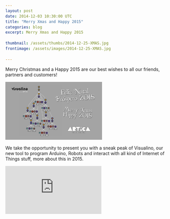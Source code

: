 ```yaml
---
layout: post
date: 2014-12-03 10:30:00 UTC
title: "Merry Xmas and Happy 2015"
categories: blog
excerpt: Merry Xmas and Happy 2015 

thumbnail: /assets/thumbs/2014-12-25-XMAS.jpg
frontimage: /assets/images/2014-12-25-XMAS.jpg

---
```


Merry Christmas and a Happy 2015 are our best wishes to all our friends, partners and customers!

<img class="postimage" src="/assets/images/2014-12-25-XMAS.jpg" style="width:60%;"/>

We take the opportunity to present you with a sneak peak of Visualino, our new tool to program Arduino, Robots and interact with all kind of Internet of Things stuff, more about this in 2015.

<div class="video-container"><iframe src="https://www.youtube.com/watch?v=FfL7Rm6-u7A&feature=youtu.be" frameborder="0" allowfullscreen></iframe></div>



